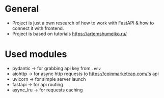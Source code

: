 # General
* Project is just a own research of how to work with FastAPI & how to connect it with frontend.
* Project is based on tutorials https://artemshumeiko.ru/

# Used modules
* pydantic -> for grabbing api key from `.env`
* aiohttp -> for async http requests to https://coinmarketcap.com/'s api
* uvicorn -> for simple server launch
* fastapi -> for api routing
* async_lru -> for requests caching

